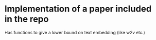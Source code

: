 # Implementation of a paper included in the repo #

Has functions to give a lower bound on text embedding (like w2v etc.)
